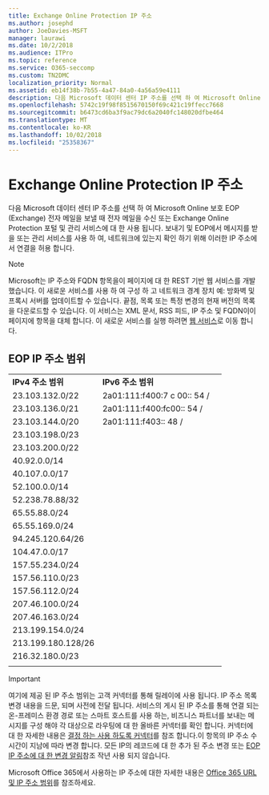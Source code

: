 ```yaml
---
title: Exchange Online Protection IP 주소
ms.author: josephd
author: JoeDavies-MSFT
manager: laurawi
ms.date: 10/2/2018
ms.audience: ITPro
ms.topic: reference
ms.service: O365-seccomp
ms.custom: TN2DMC
localization_priority: Normal
ms.assetid: eb14f38b-7b55-4a47-84a0-4a56a59e4111
description: 다음 Microsoft 데이터 센터 IP 주소를 선택 하 여 Microsoft Online 보호 EOP (Exchange) 전자 메일을 보낼 때 전자 메일을 수신 또는 Exchange Online Protection 포털 및 관리 서비스에 대 한 사용 됩니다. 보내기 및 EOP에서 메시지를 받을 또는 관리 서비스를 사용 하 여, 네트워크에 있는지 확인 하기 위해 이러한 IP 주소에서 연결을 허용 합니다.
ms.openlocfilehash: 5742c19f98f8515670150f69c421c19ffecc7668
ms.sourcegitcommit: b6473cd6ba3f9ac79dc6a2040fc148020dfbe464
ms.translationtype: MT
ms.contentlocale: ko-KR
ms.lasthandoff: 10/02/2018
ms.locfileid: "25358367"
---
```

# <a name="exchange-online-protection-ip-addresses"></a>Exchange Online Protection IP 주소

다음 Microsoft 데이터 센터 IP 주소를 선택 하 여 Microsoft Online 보호 EOP (Exchange) 전자 메일을 보낼 때 전자 메일을 수신 또는 Exchange Online Protection 포털 및 관리 서비스에 대 한 사용 됩니다. 보내기 및 EOP에서 메시지를 받을 또는 관리 서비스를 사용 하 여, 네트워크에 있는지 확인 하기 위해 이러한 IP 주소에서 연결을 허용 합니다.
 
> [!NOTE]
> Microsoft는 IP 주소와 FQDN 항목을이 페이지에 대 한 REST 기반 웹 서비스를 개발 했습니다. 이 새로운 서비스를 사용 하 여 구성 하 고 네트워크 경계 장치 예: 방화벽 및 프록시 서버를 업데이트할 수 있습니다. 끝점, 목록 또는 특정 변경의 현재 버전의 목록을 다운로드할 수 있습니다. 이 서비스는 XML 문서, RSS 피드, IP 주소 및 FQDN이이 페이지에 항목을 대체 합니다. 이 새로운 서비스를 실행 하려면 [웹 서비스](https://support.office.com/article/managing-office-365-endpoints-99cab9d4-ef59-4207-9f2b-3728eb46bf9a#webservice)로 이동 합니다. 
 
## <a name="eop-ip-address-ranges"></a>EOP IP 주소 범위

||||
|:-----|:-----|:-----|
|**IPv4 주소 범위** <br/> |**IPv6 주소 범위** <br/> |
| 23.103.132.0/22 | 2a01:111:f400:7 c 00:: 54 / |
| 23.103.136.0/21 | 2a01:111:f400:fc00:: 54 / |
| 23.103.144.0/20 | 2a01:111:f403:: 48 / |
| 23.103.198.0/23 |  |
| 23.103.200.0/22 |  |
| 40.92.0.0/14 |  |
| 40.107.0.0/17 |  |
| 52.100.0.0/14 |  |
| 52.238.78.88/32 |  |
| 65.55.88.0/24 |  |
| 65.55.169.0/24 |  |
| 94.245.120.64/26 |  |
| 104.47.0.0/17 |  |
| 157.55.234.0/24 |  |
| 157.56.110.0/23 |  |
| 157.56.112.0/24 |  |
| 207.46.100.0/24 |  |
| 207.46.163.0/24 |  |
| 213.199.154.0/24 |  |
| 213.199.180.128/26 |  |
| 216.32.180.0/23 |  |
||||
 
> [!IMPORTANT]
> 여기에 제공 된 IP 주소 범위는 고객 커넥터를 통해 릴레이에 사용 됩니다. IP 주소 목록 변경 내용을 드문, 되며 사전에 전달 됩니다. 서비스의 게시 된 IP 주소를 통해 연결 되는 온-프레미스 환경 경로 또는 스마트 호스트를 사용 하는, 비즈니스 파트너를 보내는 메시지를 구성 해야 각 대상으로 라우팅에 대 한 올바른 커넥터를 확인 합니다. 커넥터에 대 한 자세한 내용은 [결정 하는 사용 하도록 커넥터](https://docs.microsoft.com/exchange/mail-flow-best-practices/use-connectors-to-configure-mail-flow/set-up-connectors-to-route-mail)를 참조 합니다.이 항목의 IP 주소 수 시간이 지남에 따라 변경 합니다. 모든 IP의 레코드에 대 한 추가 된 주소 변경 또는 [EOP IP 주소에 대 한 변경 알림](change-notification-for-eop-ip-addresses.md)참조 작년 사용 되지 않습니다. 
 
Microsoft Office 365에서 사용하는 IP 주소에 대한 자세한 내용은 [Office 365 URL 및 IP 주소 범위](https://go.microsoft.com/fwlink/p/?LinkId=324165)를 참조하세요.

